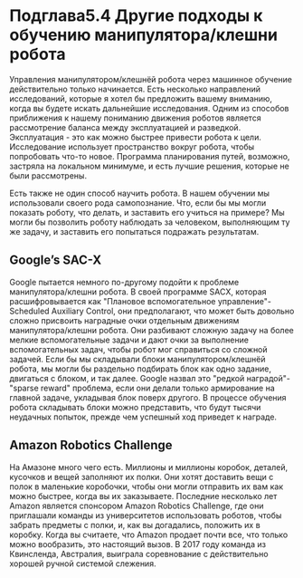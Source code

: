 # Подглава5.4 Другие подходы к обучению манипулятора/клешни робота

Управления манипулятором/клешнёй робота через машинное обучение действительно только начинается. Есть несколько направлений исследований, которые я хотел бы предложить вашему вниманию, когда вы будете искать дальнейшие исследования. Одним из способов приближения к нашему пониманию движения роботов является рассмотрение баланса между эксплуатацией и разведкой. Эксплуатация - это как можно быстрее привести робота к цели. Исследование использует пространство вокруг робота, чтобы попробовать что-то новое. Программа планирования путей, возможно, застряла на локальном минимуме, и есть лучшие решения, которые не были рассмотрены.

Есть также не один способ научить робота. В нашем обучении мы использовали своего рода самопознание. Что, если бы мы могли показать роботу, что делать, и заставить его учиться на примере? Мы могли бы позволить роботу наблюдать за человеком, выполняющим ту же задачу, и заставить его попытаться подражать результатам.

## Google’s SAC-X

Google пытается немного по-другому подойти к проблеме манипулятора/клешни робота.  В своей программе SACX, которая расшифровывается как "Плановое вспомогательное управление"- Scheduled Auxiliary Control, они предполагают, что может быть довольно сложно присвоить наградные очки отдельным движениям манипулятора/клешни робота.  Они разбивают сложную задачу на более мелкие вспомогательные задачи и дают очки за выполнение вспомогательных задач, чтобы робот мог справиться со сложной задачей. Если бы мы складывали блоки манипулятором/клешнёй робота, мы могли бы раздельно подбирать блок как одно задание, двигаться с блоком, и так далее.  Google назвал это "редкой наградой"- "sparse reward" проблема, если они делали только армирование на главной задаче, укладывая блок поверх другого.  В процессе обучения робота складывать блоки можно представить, что будут тысячи неудачных попыток, прежде чем успешный ход приведет к награде.

## Amazon Robotics Challenge

На Амазоне много чего есть.  Миллионы и миллионы коробок, деталей, кусочков и вещей заполняют их полки.   Они хотят доставить вещи с полок в маленькие коробочки, чтобы они могли отправить их вам как можно быстрее, когда вы их заказываете.  Последние несколько лет Amazon является спонсором Amazon Robotics Challenge, где они приглашали команды из университетов использовать роботов, чтобы забрать предметы с полки, и, как вы догадались, положить их в коробку. Когда вы считаете, что Amazon продает почти все, что только можно вообразить, это настоящий вызов.  В 2017 году команда из Квинсленда, Австралия, выиграла соревнование c действительно хорошей ручной системой слежения.

